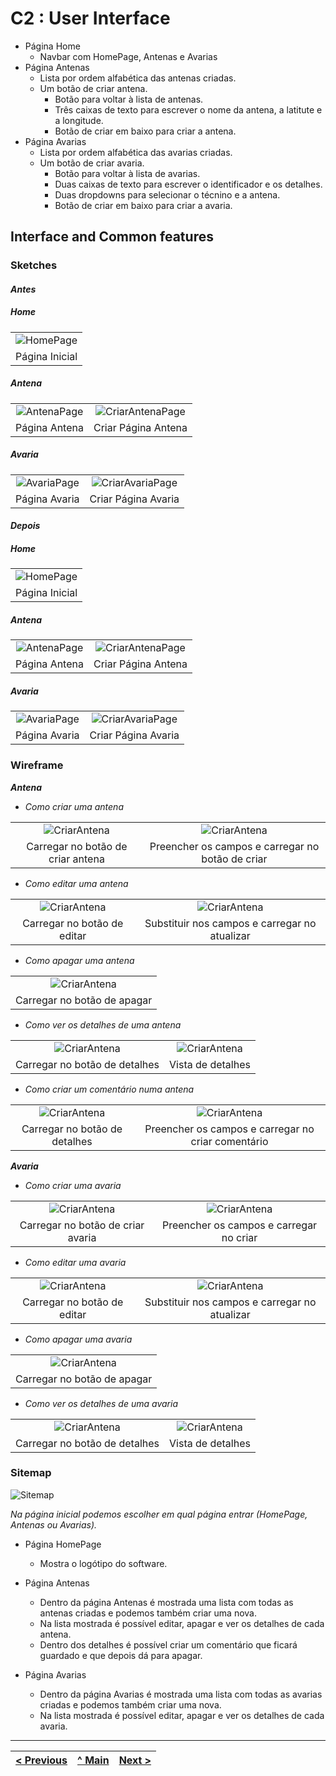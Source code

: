 # C2 : User Interface

- Página Home
  - Navbar com HomePage, Antenas e Avarias
- Página Antenas
  - Lista por ordem alfabética das antenas criadas.
  - Um botão de criar antena.
    - Botão para voltar à lista de antenas.
    - Três caixas de texto para escrever o nome da antena, a latitute e a longitude.
    - Botão de criar em baixo para criar a antena.
- Página Avarias
  - Lista por ordem alfabética das avarias criadas.
  - Um botão de criar avaria.
    - Botão para voltar à lista de avarias.
    - Duas caixas de texto para escrever o identificador e os detalhes.
    - Duas dropdowns para selecionar o técnino e a antena.
    - Botão de criar em baixo para criar a avaria.

## Interface and Common features

### Sketches

#### _Antes_

##### Home

|                                        |
| :------------------------------------: |
| ![HomePage](images/Antes/HomePage.png) |
|             Página Inicial             |

##### Antena

|                                            |                                                      |
| :----------------------------------------: | :--------------------------------------------------: |
| ![AntenaPage](images/Antes/AntenaPage.png) | ![CriarAntenaPage](images/Antes/CriarAntenaPage.png) |
|               Página Antena                |                 Criar Página Antena                  |

##### Avaria

|                                            |                                                      |
| :----------------------------------------: | :--------------------------------------------------: |
| ![AvariaPage](images/Antes/AvariaPage.png) | ![CriarAvariaPage](images/Antes/CriarAvariaPage.png) |
|               Página Avaria                |                 Criar Página Avaria                  |

#### _Depois_

##### Home

|                                         |
| :-------------------------------------: |
| ![HomePage](images/Depois/HomePage.JPG) |
|             Página Inicial              |

##### Antena

|                                             |                                                       |
| :-----------------------------------------: | :---------------------------------------------------: |
| ![AntenaPage](images/Depois/AntenaPage.JPG) | ![CriarAntenaPage](images/Depois/CriarAntenaPage.JPG) |
|                Página Antena                |                  Criar Página Antena                  |

##### Avaria

|                                             |                                                       |
| :-----------------------------------------: | :---------------------------------------------------: |
| ![AvariaPage](images/Depois/AvariaPage.JPG) | ![CriarAvariaPage](images/Depois/CriarAvariaPage.JPG) |
|                Página Avaria                |                  Criar Página Avaria                  |

### Wireframe

**_Antena_**

- _Como criar uma antena_

|                                                  |                                                   |
| :----------------------------------------------: | :-----------------------------------------------: |
| ![CriarAntena](images/Wireframe/CriarAntena.JPG) | ![CriarAntena](images/Wireframe/CriarAntena2.JPG) |
|        Carregar no botão de criar antena         | Preencher os campos e carregar no botão de criar  |

- _Como editar uma antena_

|                                                   |                                                    |
| :-----------------------------------------------: | :------------------------------------------------: |
| ![CriarAntena](images/Wireframe/EditarAntena.JPG) | ![CriarAntena](images/Wireframe/EditarAntena2.JPG) |
|            Carregar no botão de editar            |   Substituir nos campos e carregar no atualizar    |

- _Como apagar uma antena_

|                                                   |
| :-----------------------------------------------: |
| ![CriarAntena](images/Wireframe/ApagarAntena.JPG) |
|            Carregar no botão de apagar            |

- _Como ver os detalhes de uma antena_

|                                                    |                                                     |
| :------------------------------------------------: | :-------------------------------------------------: |
| ![CriarAntena](images/Wireframe/DetalheAntena.JPG) | ![CriarAntena](images/Wireframe/DetalheAntena2.JPG) |
|           Carregar no botão de detalhes            |                  Vista de detalhes                  |

- _Como criar um comentário numa antena_

|                                                    |                                                     |
| :------------------------------------------------: | :-------------------------------------------------: |
| ![CriarAntena](images/Wireframe/DetalheAntena.JPG) | ![CriarAntena](images/Wireframe/DetalheAntena3.JPG) |
|           Carregar no botão de detalhes            | Preencher os campos e carregar no criar comentário  |

**_Avaria_**

- _Como criar uma avaria_

|                                                  |                                                   |
| :----------------------------------------------: | :-----------------------------------------------: |
| ![CriarAntena](images/Wireframe/CriarAvaria.JPG) | ![CriarAntena](images/Wireframe/CriarAvaria2.JPG) |
|        Carregar no botão de criar avaria         |      Preencher os campos e carregar no criar      |

- _Como editar uma avaria_

|                                                   |                                                    |
| :-----------------------------------------------: | :------------------------------------------------: |
| ![CriarAntena](images/Wireframe/EditarAvaria.JPG) | ![CriarAntena](images/Wireframe/EditarAvaria2.JPG) |
|            Carregar no botão de editar            |   Substituir nos campos e carregar no atualizar    |

- _Como apagar uma avaria_

|                                                   |
| :-----------------------------------------------: |
| ![CriarAntena](images/Wireframe/ApagarAvaria.JPG) |
|            Carregar no botão de apagar            |

- _Como ver os detalhes de uma avaria_

|                                                    |                                                     |
| :------------------------------------------------: | :-------------------------------------------------: |
| ![CriarAntena](images/Wireframe/DetalheAvaria.JPG) | ![CriarAntena](images/Wireframe/DetalheAvaria2.JPG) |
|           Carregar no botão de detalhes            |                  Vista de detalhes                  |

### Sitemap

![Sitemap](images/sitemap.jpg)

_Na página inicial podemos escolher em qual página entrar (HomePage, Antenas ou Avarias)._

- Página HomePage

  - Mostra o logótipo do software.

- Página Antenas

  - Dentro da página Antenas é mostrada uma lista com todas as antenas criadas e podemos também criar uma nova.
  - Na lista mostrada é possível editar, apagar e ver os detalhes de cada antena.
  - Dentro dos detalhes é possível criar um comentário que ficará guardado e que depois dá para apagar.

- Página Avarias
  - Dentro da página Avarias é mostrada uma lista com todas as avarias criadas e podemos também criar uma nova.
  - Na lista mostrada é possível editar, apagar e ver os detalhes de cada avaria.

---

| [< Previous](c1.md) | [^ Main](https://github.com/gestao-avarias/dispatching-api) | [Next >](c3.md) |
| :------------------ | :---------------------------------------------------------: | --------------: |
